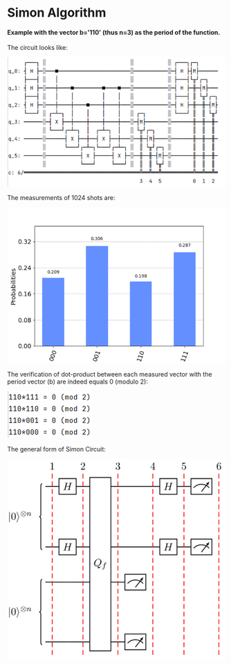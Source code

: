 # Simon Algorithm

#### Example with the vector b='110' (thus n=3) as the period of the function.

The circuit looks like:

![Circuit](./images/circuit.png?raw=true)

The measurements of 1024 shots are:

![Measurements](./images/measurements.png?raw=true)

The verification of dot-product between each measured vector with the period vector (b) are indeed equals 0 (modulo 2):

![Verification](./images/verification.png?raw=true)

The general form of Simon Circuit:

![General Form](./images/general_simon.png?raw=true)
